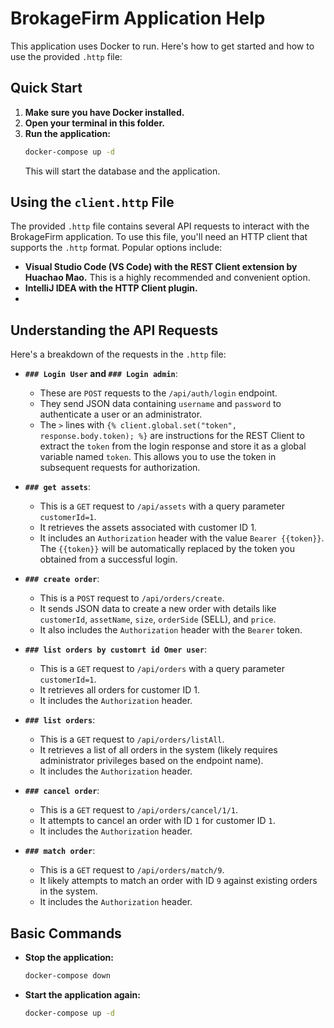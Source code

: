 # BrokageFirm Application Help

This application uses Docker to run. Here's how to get started and how to use the provided `.http` file:

## Quick Start

1.  **Make sure you have Docker installed.**
2.  **Open your terminal in this folder.**
3.  **Run the application:**
    ```bash
    docker-compose up -d
    ```
    This will start the database and the application.

## Using the `client.http` File

The provided `.http` file contains several API requests to interact with the BrokageFirm application. To use this file, you'll need an HTTP client that supports the `.http` format. Popular options include:

* **Visual Studio Code (VS Code) with the REST Client extension by Huachao Mao.** This is a highly recommended and convenient option.
* **IntelliJ IDEA with the HTTP Client plugin.**
* 
## Understanding the API Requests

Here's a breakdown of the requests in the `.http` file:

* **`### Login User` and `### Login admin`**:
    * These are `POST` requests to the `/api/auth/login` endpoint.
    * They send JSON data containing `username` and `password` to authenticate a user or an administrator.
    * The `>` lines with `{% client.global.set("token", response.body.token); %}` are instructions for the REST Client to extract the `token` from the login response and store it as a global variable named `token`. This allows you to use the token in subsequent requests for authorization.

* **`### get assets`**:
    * This is a `GET` request to `/api/assets` with a query parameter `customerId=1`.
    * It retrieves the assets associated with customer ID 1.
    * It includes an `Authorization` header with the value `Bearer {{token}}`. The `{{token}}` will be automatically replaced by the token you obtained from a successful login.

* **`### create order`**:
    * This is a `POST` request to `/api/orders/create`.
    * It sends JSON data to create a new order with details like `customerId`, `assetName`, `size`, `orderSide` (SELL), and `price`.
    * It also includes the `Authorization` header with the `Bearer` token.

* **`### list orders by customrt id Omer user`**:
    * This is a `GET` request to `/api/orders` with a query parameter `customerId=1`.
    * It retrieves all orders for customer ID 1.
    * It includes the `Authorization` header.

* **`### list orders`**:
    * This is a `GET` request to `/api/orders/listAll`.
    * It retrieves a list of all orders in the system (likely requires administrator privileges based on the endpoint name).
    * It includes the `Authorization` header.

* **`### cancel order`**:
    * This is a `GET` request to `/api/orders/cancel/1/1`.
    * It attempts to cancel an order with ID `1` for customer ID `1`.
    * It includes the `Authorization` header.

* **`### match order`**:
    * This is a `GET` request to `/api/orders/match/9`.
    * It likely attempts to match an order with ID `9` against existing orders in the system.
    * It includes the `Authorization` header.

## Basic Commands

* **Stop the application:**
    ```bash
    docker-compose down
    ```
* **Start the application again:**
    ```bash
    docker-compose up -d
    ```
